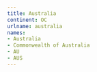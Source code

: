 ```yaml
---
title: Australia
continent: OC
urlname: australia
names:
- Australia
- Commonwealth of Australia
- AU
- AUS
---
```


